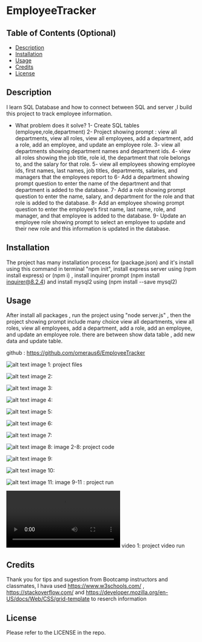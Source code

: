 # EmployeeTracker


## Table of Contents (Optional)

- [Description](#description)
- [Installation](#installation)
- [Usage](#usage)
- [Credits](#credits)
- [License](#license)


## Description

I learn SQL Database and how to connect between SQL and server ,I build this project to track employee information.

- What problem does it solve?
1- Create SQL tables (employee,role,department)
2- Project showing prompt : view all departments, view all roles, view all employees, add a department, add a role, add an   employee, and update an employee role.
3- view all departments showing department names and department ids. 
4- view all roles showing the job title, role id, the department that role belongs to, and the salary for that role.
5- view all employees showing employee ids, first names, last names, job titles, departments, salaries, and managers that the employees report to
6- Add a department showing prompt question to enter the name of the department and that department is added to the database.
7- Add a role showing prompt question to enter the name, salary, and department for the role and that role is added to the database.
8- Add an employee showing prompt question to enter the employee’s first name, last name, role, and manager, and that employee is added to the database.
9- Update an employee role showing prompt to select an employee to update and their new role and this information is updated in the database.



## Installation

The project has many installation process for (package.json) and it's install using this command in terminal "npm init", install express server using (npm install express) or (npm i) , install inquirer prompt (npm install inquirer@8.2.4) and install mysql2 using (npm install --save mysql2)


## Usage
After install all packages , run the project using "node server.js" , then the project showing prompt include many choice view all departments, view all roles, view all employees, add a department, add a role, add an employee, and update an employee role. there are between show data table , add new data and update table. 

github :  https://github.com/omeraus6/EmployeeTracker



![alt text](public/assets/images/1.png)
image 1: project files

![alt text](public/assets/images/2.png)
image 2: 

![alt text](public/assets/images/3.png)
image 3: 

![alt text](public/assets/images/4.png)
image 4: 

![alt text](public/assets/images/5.png)
image 5: 

![alt text](public/assets/images/6.png)
image 6: 

![alt text](public/assets/images/7.png)
image 7: 

![alt text](public/assets/images/8.png)
image 8: image 2-8: project code

![alt text](public/assets/images/9.png)
image 9: 

![alt text](public/assets/images/10.png)
image 10: 
 
![alt text](public/assets/images/11.png)
image 11: image 9-11 : project run

![alt text](public/assets/images/EmployeeTracker.mp4)
video 1: project video run


## Credits

Thank you for tips and sugestion from Bootcamp instructors and classmates, I hava used https://www.w3schools.com/ , https://stackoverflow.com/ and https://developer.mozilla.org/en-US/docs/Web/CSS/grid-template to reserch information 

## License

Please refer to the LICENSE in the repo.